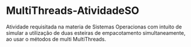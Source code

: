 # MultiThreads-AtividadeSO
Atividade requisitada na materia de Sistemas Operacionas com intuito de simular a utilização de duas esteiras de empacotamento simultaneamente, ao usar o métodos de multi MultiThreads.
